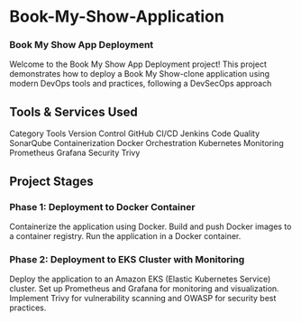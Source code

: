 # Book-My-Show-Application
### Book My Show App Deployment

Welcome to the Book My Show App Deployment project! This project demonstrates how to deploy a Book My Show-clone application using modern DevOps tools and practices, following a DevSecOps approach

## Tools & Services Used
Category	                     Tools
Version Control	               GitHub
CI/CD	                         Jenkins
Code Quality	                 SonarQube
Containerization	             Docker
Orchestration	                 Kubernetes
Monitoring	                   Prometheus Grafana
Security	                     Trivy

## Project Stages
### Phase 1: Deployment to Docker Container
Containerize the application using Docker.
Build and push Docker images to a container registry.
Run the application in a Docker container.

### Phase 2: Deployment to EKS Cluster with Monitoring
Deploy the application to an Amazon EKS (Elastic Kubernetes Service) cluster.
Set up Prometheus and Grafana for monitoring and visualization.
Implement Trivy for vulnerability scanning and OWASP for security best practices.



